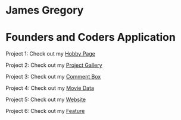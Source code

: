 # James Gregory 

# Founders and Coders Application



Project 1: Check out my [Hobby Page](https://github.com/laluha22/1.-Hobby-Page/)

Project 2: Check out my [Project Gallery](https://github.com/laluha22/2.-Project-Gallery)

Project 3: Check out my [Comment Box](https://github.com/laluha22/3.-Comment-Box)

Project 4: Check out my [Movie Data](https://github.com/laluha22/4.-Movie-Data)

Project 5: Check out my [Website](https://laluha22.github.io/5.-Website/)

Project 6: Check out my [Feature](https://github.com/laluha22/6.-Feature)
